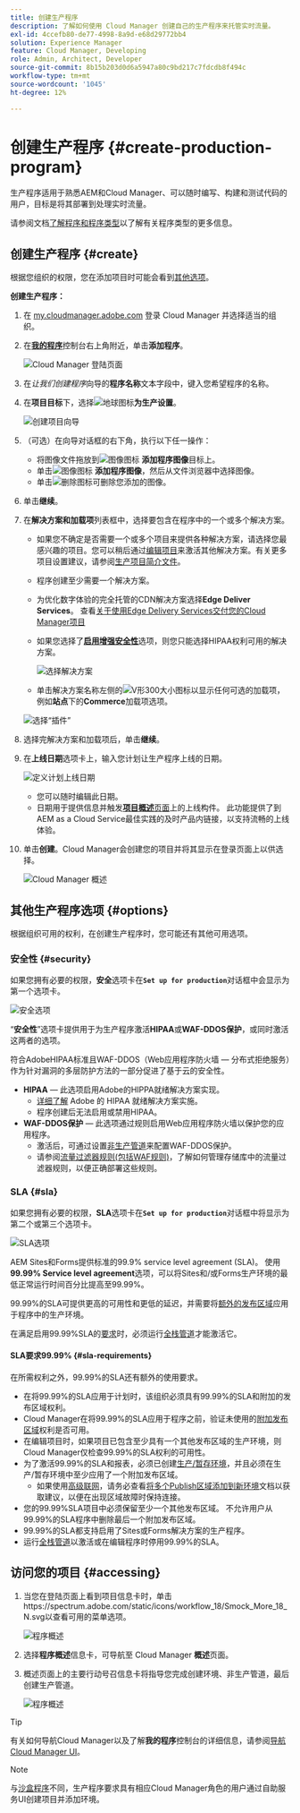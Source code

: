 ```yaml
---
title: 创建生产程序
description: 了解如何使用 Cloud Manager 创建自己的生产程序来托管实时流量。
exl-id: 4ccefb80-de77-4998-8a9d-e68d29772bb4
solution: Experience Manager
feature: Cloud Manager, Developing
role: Admin, Architect, Developer
source-git-commit: 8b15b203d0d6a5947a80c9bd217c7fdcdb8f494c
workflow-type: tm+mt
source-wordcount: '1045'
ht-degree: 12%

---
```



# 创建生产程序 {#create-production-program}

生产程序适用于熟悉AEM和Cloud Manager、可以随时编写、构建和测试代码的用户，目标是将其部署到处理实时流量。

请参阅文档[了解程序和程序类型](program-types.md)以了解有关程序类型的更多信息。

## 创建生产程序 {#create}

根据您组织的权限，您在添加项目时可能会看到[其他选项](#options)。

**创建生产程序：**

1. 在 [my.cloudmanager.adobe.com](https://my.cloudmanager.adobe.com/) 登录 Cloud Manager 并选择适当的组织。

1. 在&#x200B;**[我的程序](/help/implementing/cloud-manager/navigation.md#my-programs)**&#x200B;控制台右上角附近，单击&#x200B;**添加程序**。

   ![Cloud Manager 登陆页面](assets/log-in.png)

1. 在&#x200B;*让我们创建程序*&#x200B;向导的&#x200B;**程序名称**&#x200B;文本字段中，键入您希望程序的名称。

1. 在&#x200B;**项目目标**&#x200B;下，选择![地球图标](https://spectrum.adobe.com/static/icons/workflow_18/Smock_Globe_18_N.svg)**为生产设置**。

   ![创建项目向导](assets/create-production-program.png)

1. （可选）在向导对话框的右下角，执行以下任一操作：

   * 将图像文件拖放到![图像图标](https://spectrum.adobe.com/static/icons/workflow_18/Smock_Image_18_N.svg) **添加程序图像**&#x200B;目标上。
   * 单击![图像图标](https://spectrum.adobe.com/static/icons/workflow_18/Smock_Image_18_N.svg) **添加程序图像**，然后从文件浏览器中选择图像。
   * 单击![删除图标](https://spectrum.adobe.com/static/icons/workflow_18/Smock_DeleteOutline_18_N.svg)可删除您添加的图像。

1. 单击&#x200B;**继续**。

1. 在&#x200B;**解决方案和加载项**&#x200B;列表框中，选择要包含在程序中的一个或多个解决方案。

   * 如果您不确定是否需要一个或多个项目来提供各种解决方案，请选择您最感兴趣的项目。您可以稍后通过[编辑项目](/help/implementing/cloud-manager/getting-access-to-aem-in-cloud/editing-programs.md)来激活其他解决方案。有关更多项目设置建议，请参阅[生产项目简介文件](/help/implementing/cloud-manager/getting-access-to-aem-in-cloud/introduction-production-programs.md)。
   * 程序创建至少需要一个解决方案。
   * 为优化数字体验的完全托管的CDN解决方案选择&#x200B;**Edge Deliver Services**。 查看[关于使用Edge Delivery Services交付您的Cloud Manager项目](#edge-overview)
   * 如果您选择了&#x200B;**[启用增强安全性](#security)**&#x200B;选项，则您只能选择HIPAA权利可用的解决方案。

     ![选择解决方案](/help/implementing/cloud-manager/assets/add-production-program-with-edge.png)

   * 单击解决方案名称左侧的![V形300大小图标](https://spectrum.adobe.com/static/icons/ui_18/ChevronSize300.svg)以显示任何可选的加载项，例如&#x200B;**站点**&#x200B;下的&#x200B;**Commerce**&#x200B;加载项选项。

   ![选择“插件”](assets/setup-prod-commerce.png)

1. 选择完解决方案和加载项后，单击&#x200B;**继续**。

1. 在&#x200B;**上线日期**&#x200B;选项卡上，输入您计划让生产程序上线的日期。

   ![定义计划上线日期](assets/set-up-go-live.png)

   * 您可以随时编辑此日期。
   * 日期用于提供信息并触发&#x200B;[**项目概述**&#x200B;页面](/help/implementing/cloud-manager/getting-access-to-aem-in-cloud/editing-programs.md#program-overview)上的上线构件。 此功能提供了到AEM as a Cloud Service最佳实践的及时产品内链接，以支持流畅的上线体验。

1. 单击&#x200B;**创建**。Cloud Manager会创建您的项目并将其显示在登录页面上以供选择。

   ![Cloud Manager 概述](assets/navigate-cm.png)

## 其他生产程序选项 {#options}

根据组织可用的权利，在创建生产程序时，您可能还有其他可用选项。

### 安全性 {#security}

如果您拥有必要的权限，**安全**&#x200B;选项卡在&#x200B;**`Set up for production`**&#x200B;对话框中会显示为第一个选项卡。

![安全选项](assets/create-production-program-security.png)

“**安全性**”选项卡提供用于为生产程序激活&#x200B;**HIPAA**&#x200B;或&#x200B;**WAF-DDOS保护**，或同时激活这两者的选项。

符合AdobeHIPAA标准且WAF-DDOS（Web应用程序防火墙 — 分布式拒绝服务）作为针对漏洞的多层防护方法的一部分促进了基于云的安全性。

* **HIPAA** — 此选项启用Adobe的HIPPA就绪解决方案实现。
   * [详细了解](https://www.adobe.com/trust/compliance/hipaa-ready.html) Adobe 的 HIPAA 就绪解决方案实施。
   * 程序创建后无法启用或禁用HIPAA。
* **WAF-DDOS保护** — 此选项通过规则启用Web应用程序防火墙以保护您的应用程序。
   * 激活后，可通过设置[非生产管道](/help/implementing/cloud-manager/configuring-pipelines/configuring-non-production-pipelines.md)来配置WAF-DDOS保护。
   * 请参阅[流量过滤器规则(包括WAF规则)](/help/security/traffic-filter-rules-including-waf.md)，了解如何管理存储库中的流量过滤器规则，以便正确部署这些规则。

### SLA {#sla}

如果您拥有必要的权限，**SLA**&#x200B;选项卡在&#x200B;**`Set up for production`**&#x200B;对话框中将显示为第二个或第三个选项卡。

![SLA选项](assets/create-production-program-sla.png)

AEM Sites和Forms提供标准的99.9% service level agreement (SLA)。 使用&#x200B;**99.99% Service level agreement**&#x200B;选项，可以将Sites和/或Forms生产环境的最低正常运行时间百分比提高至99.99%。

99.99%的SLA可提供更高的可用性和更低的延迟，并需要将[额外的发布区域](/help/implementing/cloud-manager/manage-environments.md#multiple-regions)应用于程序中的生产环境。

在满足启用99.99%SLA的[要求](#sla-requirements)时，必须运行[全栈管道](/help/implementing/cloud-manager/configuring-pipelines/configuring-production-pipelines.md)才能激活它。

#### SLA要求99.99% {#sla-requirements}

在所需权利之外，99.99%的SLA还有额外的使用要求。

* 在将99.99%的SLA应用于计划时，该组织必须具有99.99%的SLA和附加的发布区域权利。
* Cloud Manager在将99.99%的SLA应用于程序之前，验证未使用的[附加发布区域](/help/implementing/cloud-manager/manage-environments.md#multiple-regions)权利是否可用。
* 在编辑项目时，如果项目已包含至少具有一个其他发布区域的生产环境，则Cloud Manager仅检查99.99%的SLA权利的可用性。
* 为了激活99.99%的SLA和报表，必须已创建[生产/暂存环境](/help/implementing/cloud-manager/manage-environments.md#adding-environments)，并且必须在生产/暂存环境中至少应用了一个附加发布区域。
   * 如果使用[高级联网](/help/security/configuring-advanced-networking.md)，请务必查看[将多个Publish区域添加到新环境](/help/implementing/cloud-manager/manage-environments.md#adding-regions)文档以获取建议，以便在出现区域故障时保持连接。
* 您的99.99%SLA项目中必须保留至少一个其他发布区域。 不允许用户从99.99%的SLA程序中删除最后一个附加发布区域。
* 99.99%的SLA都支持启用了Sites或Forms解决方案的生产程序。
* 运行[全栈管道](/help/implementing/cloud-manager/configuring-pipelines/configuring-production-pipelines.md)以激活或在编辑程序时停用99.99%的SLA。

## 访问您的项目 {#accessing}

1. 当您在登陆页面上看到项目信息卡时，单击https://spectrum.adobe.com/static/icons/workflow_18/Smock_More_18_N.svg以查看可用的菜单选项。

   ![程序概述](assets/program-overview.png)

1. 选择&#x200B;**程序概述**&#x200B;信息卡，可导航至 Cloud Manager **概述**&#x200B;页面。

1. 概述页面上的主要行动号召信息卡将指导您完成创建环境、非生产管道，最后创建生产管道。

   ![程序概述](assets/set-up-prod5.png)

>[!TIP]
>
>有关如何导航Cloud Manager以及了解&#x200B;**我的程序**&#x200B;控制台的详细信息，请参阅[导航Cloud Manager UI](/help/implementing/cloud-manager/navigation.md)。

>[!NOTE]
>
>与[沙盒程序](introduction-sandbox-programs.md#auto-creation)不同，生产程序要求具有相应Cloud Manager角色的用户通过自助服务UI创建项目并添加环境。


